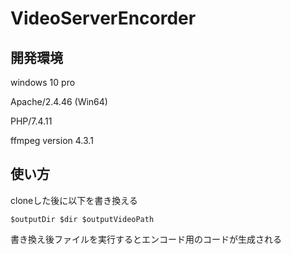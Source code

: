 # VideoServerEncorder
## 開発環境
windows 10 pro

Apache/2.4.46 (Win64)

PHP/7.4.11

ffmpeg version 4.3.1

## 使い方
cloneした後に以下を書き換える
```php:index.php
$outputDir $dir $outputVideoPath
```
書き換え後ファイルを実行するとエンコード用のコードが生成される
